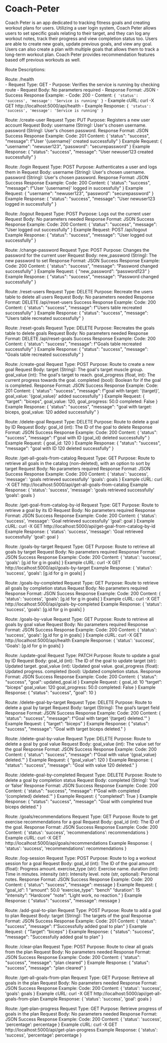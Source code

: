 # Coach-Peter
Coach Peter is an app dedicated to tracking fitness goals and creating workout plans for users. Utilizing a user login system, Coach Peter allows users to set specific goals relating to their target, and they can log any workout notes, track their progress and view completion status too. Users are able to create new goals, update previous goals, and view any goal. Users can also create a plan with multiple goals that allows them to track a long-term workout plan. Coach Peter provides recommendation features based off previous workouts as well. 


Route Descriptions:

Route: /health\
    - Request Type: GET
    - Purpose: Verifies the service is running by checking route
    - Request Body: No parameters required
    - Response Format: JSON
    - Success Response Example: 
        - Code: 200
        - Content: ```{
            'status': 'success',
            'message': 'Service is running'
        }```
    - Example cURL: curl -X GET http://localhost:5000/api/health
    - Example Response: ```{
        'status': 'success',
        'message': 'Service is running'
    }```


Route: /create-user
    Request Type: PUT
    Purpose: Registers a new user account
    Request Body: 
    username (String): User's chosen username. 
    password (String): User's chosen password. 
    Response Format: JSON
    Success Response Example: 
        Code: 201 
        Content: {
            'status": "success",
            "message": f"User '{username}' created successfully"
        }
    Example Request: {
        "username": "newuser123",
        "password": "securepassword"
    }
    Example Response: {
        "status": "success",
        "message": "User newuser123 created successfully”
    } 


Route: /login
    Request Type: POST
    Purpose: Authenticates a user and logs them in
    Request Body: 
    username (String): User's chosen username. 
    password (String): User's chosen password. 
    Response Format: JSON
    Success Response Example: 
        Code: 200
        Content: {
            'status": "success",
            "message": f"User '{username}' logged in successfully"
        }
    Example Request: {
        "username": "newuser123",
        "password": "securepassword"
    }
    Example Response: {
        "status": "success",
        "message": "User newuser123 logged in successfully"
    } 


Route: /logout
    Request Type: POST
    Purpose: Logs out the current user
    Request Body: No parameters needed 
    Response Format: JSON
    Success Response Example: 
        Code: 200
        Content: {
            'status": "success",
            "message": "User logged out successfully"
        }
    Example Request: POST /api/logout
    Example Response: {
        "status": "success",
        "message": "User logged out successfully"
    } 


Route: /change-password
    Request Type: POST
    Purpose: Changes the password for the current user
    Request Body: 
    new_password (String): The new password to set
    Response Format: JSON
    Success Response Example: 
        Code: 200
        Content: {
            'status": "success",
            "message": “Password changed successfully"
        }
    Example Request: {
        "new_password”: “password123”
    }
    Example Response: {
        "status": "success",
        "message": "Password changed successfully"
    } 


Route: /reset-users
    Request Type: DELETE
    Purpose: Recreate the users table to delete all users
    Request Body: No parameters needed
    Response Format: DELETE /api/reset-users
    Success Response Example: 
        Code: 200
        Content: {
            'status": "success",
            "message": f"Users table recreated successfully"
        }
    Example Response: {
        "status": "success",
        "message": "Users table recreated successfully"
    } 


Route: /reset-goals
    Request Type: DELETE
    Purpose: Recreates the goals table to delete goals
    Request Body: No parameters needed
    Response Format: DELETE /api/reset-goals
    Success Response Example: 
        Code: 200
        Content: {
            'status": "success",
            "message": f"Goals table recreated successfully"
        }
    Example Response: {
        "status": "success",
        "message": "Goals table recreated successfully"
    } 


Route: /create-goal
    Request Type: POST
    Purpose: Route to create a new goal
    Request Body: 
    target (String): The goal's target muscle group.
    goal_value (int): The goal's target to reach.
    goal_progress (float, int): The current progress towards the goal.
    completed (bool): Boolean for if the goal is completed.
    Response Format: JSON
    Success Response Example: 
        Code: 201
        Content: {
            'status": "success",
            "message": f"goal with target: '{target}', goal_value: '{goal_value}' added successfully"
        }
    Example Request: {
        "target": "biceps",
        goal_value: 120,
        goal_progress: 50.0
        completed: False
    }
    Example Response: {
        'status": "success",
        "message": "goal with target: biceps, goal_value: 120 added successfully"
    } 


Route: /delete-goal
    Request Type: DELETE
    Purpose: Route to delete a goal by ID
    Request Body: 
    goal_id (int): The ID of the goal to delete 
    Response Format: JSON
    Success Response Example: 
        Code: 200
        Content: {
            'status": "success",
            "message": f"goal with ID {goal_id} deleted successfully"
        }
    Example Request: {
        goal_id: 120
    }
    Example Response: {
        "status": "success",
        "message": "goal with ID 120 deleted successfully"
    } 


Route: /get-all-goals-from-catalog
    Request Type: GET
    Purpose: Route to retrieve all goals in the catalog (non-deleted), with an option to sort by target
    Request Body: No parameters required
    Response Format: JSON
    Success Response Example: 
        Code: 200
        Content: {
            'status': 'success',
            'message': 'goals retrieved successfully'
            'goals': goals
        }
    Example cURL: curl -X GET http://localhost:5000/api/get-all-goals-from-catalog
    Example Response: {
        'status': 'success',
        'message': 'goals retrieved successfully'
        ‘goals’: goals
    }


Route: /get-goal-from-catalog-by-id
    Request Type: GET
    Purpose: Route to retrieve a goal by its ID
    Request Body: No parameters required
    Response Format: JSON
    Success Response Example: 
        Code: 200
        Content: {
            'status': 'success',
            'message': 'Goal retrieved successfully'
            ‘goal’: goal
        }
    Example cURL: curl -X GET http://localhost:5000/api/get-goal-from-catalog-by-id
    Example Response: {
        'status': 'success',
        'message': 'Goal retrieved successfully'
        ‘goal’: goal
    }


Route: /goals-by-target
    Request Type: GET
    Purpose: Route to retrieve all goals by target
    Request Body: No parameters required
    Response Format: JSON
    Success Response Example: 
        Code: 200
        Content: {
            'status': 'success',
            'goals': [g.id for g in goals]
        }
    Example cURL: curl -X GET http://localhost:5000/api/goals-by-target
    Example Response: {
        'status': 'success',
        'goals': [g.id for g in goals]
    }


Route: /goals-by-completed
    Request Type: GET
    Purpose: Route to retrieve all goals by completion status 
    Request Body: No parameters required
    Response Format: JSON
    Success Response Example: 
        Code: 200
        Content: {
            'status': 'success',
            'goals’: [g.id for g in goals]
        }
    Example cURL: curl -X GET http://localhost:5000/api/goals-by-completed
    Example Response: {
        'status': 'success',
        'goals’: [g.id for g in goals]
    }


Route: /goals-by-value
    Request Type: GET
    Purpose: Route to retrieve all goals by goal value
    Request Body: No parameters required
    Response Format: JSON
    Success Response Example: 
        Code: 200
        Content: {
            'status': 'success',
            'goals’: [g.id for g in goals]
        }
    Example cURL: curl -X GET http://localhost:5000/api/health
    Example Response: {
        'status': 'success',
        'Goals’: [g.id for g in goals]
    }




Route: /update-goal
    Request Type: PATCH
    Purpose: Route to update a goal by ID
    Request Body: 
    goal_id (int): The ID of the goal to update
    target (str): Updated target.
    goal_value (int): Updated goal value.
    goal_progress (float): Updated progress.
    completed (bool): Updated completion status.
    Response Format: JSON
    Success Response Example: 
        Code: 200
        Content: {
            'status": "success",
            "goal": updated_goal.id
        }
    Example Request: {
        goal_id: 10
        “target”: “biceps”
        goal_value: 120
        goal_progress: 50.0
        completed: False
    }
    Example Response: {
        "status": "success",
        "goal": 10
    } 


Route: /delete-goal-by-target
    Request Type: DELETE
    Purpose: Route to delete a goal by target
    Request Body: 
    target (String): The goal’s target field
    Response Format: JSON
    Success Response Example: 
        Code: 200
        Content: {
            'status": "success",
            "message": f“Goal with target ‘{target} deleted.’"
        }
    Example Request: {
        "target”: “biceps”
    }
    Example Response: {
        "status": "success",
        "message": "Goal with target biceps deleted."
    } 


Route: /delete-goal-by-value
    Request Type: DELETE
    Purpose: Route to delete a goal by goal value
    Request Body: 
    goal_value (int): The value set for the goal
    Response Format: JSON
    Success Response Example: 
        Code: 200
        Content: {
            'status": "success",
            "message": f“Goal with value ‘{goal_value} deleted.’"
        }
    Example Request: {
        “goal_value”: 120
    }
    Example Response: {
        "status": "success",
        "message": "Goal with value 120 deleted."
    }


Route: /delete-goal-by-completed
    Request Type: DELETE
    Purpose: Route to delete a goal by completion status
    Request Body: 
    completed (String): ‘true’ or ‘false’
    Response Format: JSON
    Success Response Example: 
        Code: 200
        Content: {
            'status": "success",
            "message": f“Goal with completed ‘{completed} deleted.’"
        }
    Example Request: {
        "completed”: True
    }
    Example Response: {
        "status": "success",
        "message": "Goal with completed true biceps deleted."
    }


Route: /goals/recommendations
    Request Type: GET
    Purpose: Route to get exercise recommendations for a goal
    Request Body: 
    goal_id (int): The ID of the goal.
    Response Format: JSON
    Success Response Example: 
        Code: 200
        Content: {
            'status': 'success',
            'recommendations’: recommendations
        }
    Example cURL: curl -X GET http://localhost:5000/api/goals/recommendations
    Example Response: {
        'status': 'success',
        'recommendations’: recommendations
    }


Route: /log-session
    Request Type: POST
    Purpose: Route to log a workout session for a goal
    Request Body: 
    goal_id (int): The ID of the goal
    amount (float): Progress amount.
    exercise_type (str): Exercise name.
    duration (int): Time in minutes.
    intensity (str): Intensity level.
    note (str, optional): Personal notes.
    Response Format: JSON
    Success Response Example: 
        Code: 200
        Content: {
            'status": "success",
            "message": message
        }
    Example Request: {
        “goal_id”: 1
        “amount”: 50.0
        “exercise_type”: “bench”
        “duration”: 15
        “intensity”: “Hardcore”
        “note”: “Light work, no reaction.”
    }
    Example Response: {
        "status": "success",
        "message": message
    } 


Route: /add-goal-to-plan
    Request Type: POST
    Purpose: Route to add a goal to plan
    Request Body: 
    target (String): The targets of the goal
    Response Format: JSON
    Success Response Example: 
        Code: 201
        Content: {
            'status": "success",
            "message": f“Successfully added goal to plan"
        }
    Example Request: {
        “Target”: “biceps”
    }
    Example Response: {
        "status": "success",
        "message": "Successfully added goal to plan"
    } 


Route: /clear-plan
    Request Type: POST
    Purpose: Route to clear all goals from the plan
    Request Body: No parameters needed
    Response Format: JSON
    Success Response Example: 
        Code: 200
        Content: {
            'status": "success",
            "message": “plan cleared"
        }
    Example Response: {
        "status": "success",
        "message": "plan cleared"
    } 


Route: /get-all-goals-from-plan
    Request Type: GET
    Purpose: Retrieve all goals in the plan
    Request Body: No parameters needed
    Response Format: JSON
    Success Response Example: 
        Code: 200
        Content: {
            'status': 'success',
            'goals’: goals
        }
    Example cURL: curl -X GET http://localhost:5000/api/get-all-goals-from-plan
    Example Response: {
        'status': 'success',
        'goal’: goals
    }


Route: /get-plan-progress
    Request Type: GET
    Purpose: Retrieve progress of goals in the plan
    Request Body: No parameters needed 
    Response Format: JSON
    Success Response Example: 
        Code: 200
        Content: {
            'status': 'success',
            'percentage’: percentage
        }
    Example cURL: curl -X GET http://localhost:5000/api/get-plan-progress
    Example Response: {
        'status': 'success',
        'percentage’: percentage
    }